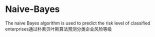 # Naive-Bayes
The naive Bayes algorithm is used to predict the risk level of classified enterprises通过朴素贝叶斯算法预测分类企业风险等级
